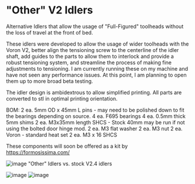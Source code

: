 # "Other" V2 Idlers
 Alternative Idlers that allow the usage of "Full-Figured" toolheads without the loss of travel at the front of bed.

These idlers were developed to allow the usage of wider toolheads with the Voron V2, better align the tensioning screw to the centerline of the idler shaft, add guides to the parts to allow them to interlock and provide a robust tensioning system, and streamline the process of making fine adjustments to tensioning. 
I am currently running these on my machine and have not seen any performance issues. At this point, I am planning to open them up to more broad beta testing. 

The idler design is ambidextrous to allow simplified printing. All parts are converted to stl in optimal printing orientation. 

BOM:
2 ea. 5mm OD x 45mm L pins - may need to be polished down to fit the bearings depending on source. 
4 ea. F695 bearings
4 ea. 0.5mm thick 5mm shims
2 ea. M3x35mm length SHCS - Stock 40mm may be run if not using the bolted door hinge mod. 
2 ea. M3 flat washer
2 ea. M3 nut
2 ea. Voron - standard heat set
2 ea. M3 x 16 SHCS

These components will soon be offered as a kit by https://formosissima.com/

![image](https://user-images.githubusercontent.com/65414930/122688357-6a86d480-d1e1-11eb-9a6a-7131d131655e.png)
"Other" Idlers vs. stock V2.4 idlers

![image](https://user-images.githubusercontent.com/65414930/122688376-7ffbfe80-d1e1-11eb-84d0-311bcf6c26bf.png)
![image](https://user-images.githubusercontent.com/65414930/122688437-c6515d80-d1e1-11eb-84bf-6041ab9b4e93.png)
